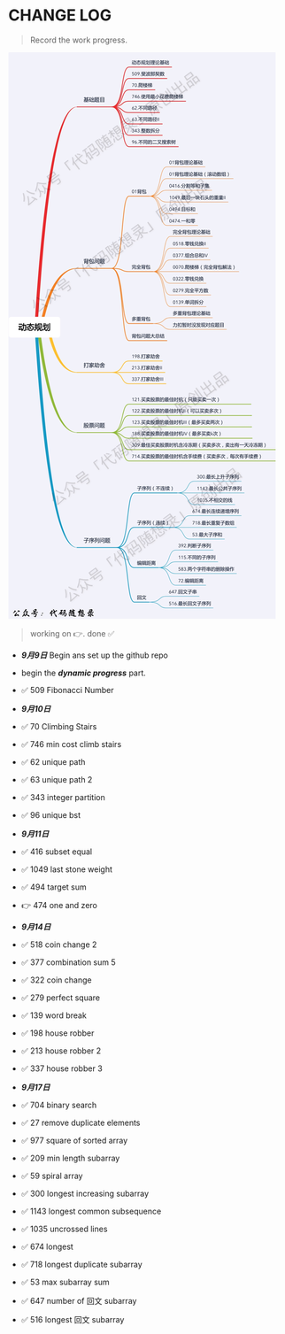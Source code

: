 
# CHANGE LOG

> Record the work progress.  


![Dynamic program](./asset/image/dp.jpeg) 

> working on :point_right:. done :white_check_mark:

+ ***9月9日*** Begin ans set up the github repo  
+ begin the ***dynamic progress*** part.  
+ :white_check_mark: 509 Fibonacci Number
+ ***9月10日*** 
+ :white_check_mark: 70 Climbing Stairs
+ :white_check_mark: 746 min cost climb stairs
+ :white_check_mark: 62 unique path
+ :white_check_mark: 63 unique path 2
+ :white_check_mark: 343 integer partition
+ :white_check_mark: 96 unique bst
+ ***9月11日*** 
+ :white_check_mark: 416 subset equal
+ :white_check_mark: 1049 last stone weight
+ :white_check_mark: 494 target sum
+ :point_right: 474 one and zero
+ ***9月14日*** 
+ :white_check_mark: 518 coin change 2
+ :white_check_mark: 377 combination sum 5
+ :white_check_mark: 322 coin change
+ :white_check_mark: 279 perfect square
+ :white_check_mark: 139 word break
+ :white_check_mark: 198 house robber
+ :white_check_mark: 213 house robber 2
+ :white_check_mark: 337 house robber 3
+ ***9月17日*** 
+ :white_check_mark: 704 binary search
+ :white_check_mark: 27 remove duplicate elements
+ :white_check_mark: 977 square of sorted array
+ :white_check_mark: 209 min length subarray
+ :white_check_mark: 59 spiral array

+ :white_check_mark: 300 longest increasing subarray
+ :white_check_mark: 1143 longest common subsequence
+ :white_check_mark: 1035 uncrossed lines
+ :white_check_mark: 674 longest 
+ :white_check_mark: 718 longest duplicate subarray
+ :white_check_mark: 53 max subarray sum
+ :white_check_mark: 647 number of 回文 subarray
+ :white_check_mark: 516 longest 回文 subarray
